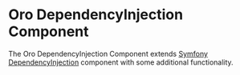 Oro DependencyInjection Component
=================================

The Oro DependencyInjection Component extends [Symfony DependencyInjection](http://symfony.com/doc/current/components/dependency_injection/introduction.html) component with some additional functionality.
 
